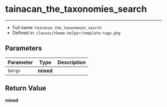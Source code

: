 # tainacan_the_taxonomies_search


***

* Full name: `tainacan_the_taxonomies_search`
* Defined in: `classes/theme-helper/template-tags.php`

## Parameters

| Parameter | Type      | Description |
|-----------|-----------|-------------|
| `$args`   | **mixed** |             |

## Return Value

**mixed**
